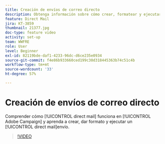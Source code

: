 ```yaml
---
title: Creación de envíos de correo directo
description: Obtenga información sobre cómo crear, formatear y ejecutar un envío de correo directo.
feature: Direct Mail
jira: KT-3859
thumbnail: 21377.jpg
doc-type: feature video
activity: set-up
team: WWFRE
role: User
level: Beginner
exl-id: 82119bde-daf1-4233-96dc-d6ce235e0934
source-git-commit: f4e86b933660ced199c30d318445363b74c51c4b
workflow-type: tm+mt
source-wordcount: '33'
ht-degree: 57%

---
```


# Creación de envíos de correo directo

Comprender cómo [!UICONTROL direct mail] funciona en [!UICONTROL Adobe Campaign] y aprenda a crear, dar formato y ejecutar un [!UICONTROL direct mail]envío.

>[!VIDEO](https://video.tv.adobe.com/v/21377?quality=12&learn=on)
